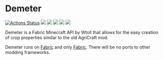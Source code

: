 # Demeter

[![Actions Status](https://github.com/Wtoll/demeter/workflows/build/badge.svg)](https://github.com/Wtoll/demeter/actions) [![](https://img.shields.io/github/license/Wtoll/demeter.svg)](LICENSE) [![](https://img.shields.io/github/release/Wtoll/demeter.svg)](https://github.com/Wtoll/demeter/releases) ![](https://img.shields.io/badge/minecraft-1.15-blueviolet.svg) [![](https://jitpack.io/v/Wtoll/demeter.svg)](https://jitpack.io/#Wtoll/demeter) [![](http://cf.way2muchnoise.eu/353632.svg)](https://www.curseforge.com/minecraft/mc-mods/demeter)

Demeter is a Fabric Minecraft API by Wtoll that allows for the easy creation of crop properties similar to the old AgriCraft mod.

Demeter runs on [Fabric](https://github.com/FabricMC/fabric) and only [Fabric](https://github.com/FabricMC/fabric). There will be no ports to other modding frameworks.

